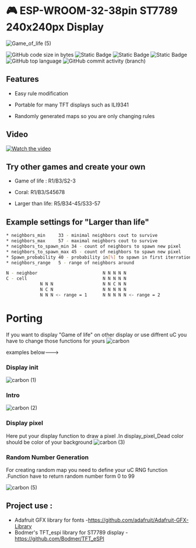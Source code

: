 # 🎮 ESP-WROOM-32-38pin ST7789 240x240px Display
![Game_of_life (5)](https://github.com/NYDEREK/ESP32-Game_of_life/assets/112076828/01dcbdf5-1627-4057-ab07-b6bdd3cedd3e)




  <img alt="GitHub code size in bytes" src="https://img.shields.io/github/languages/code-size/NYDEREK/ESP32-Game_of_life"> <img alt="Static Badge" src="https://img.shields.io/badge/uC-ESP32-red"> <img alt="Static Badge" src="https://img.shields.io/badge/Framework-Arduino-blue"> <img alt="Static Badge" src="https://img.shields.io/badge/VSCode-PlatformIO-orange"> <img alt="GitHub top language" src="https://img.shields.io/github/languages/top/NYDEREK/ESP32-Game_of_life"> <img alt="GitHub commit activity (branch)" src="https://img.shields.io/github/commit-activity/t/NYDEREK/ESP32-Game_of_life">












## Features
* Easy rule modification

* Portable for many TFT displays such as ILI9341 

* Randomly generated maps so you are only changing rules

## Video
[![Watch the video](https://img.youtube.com/vi/prvvMwUMuO0/hqdefault.jpg)](https://www.youtube.com/watch?v=prvvMwUMuO0)

## Try other games and create your own
* Game of life : R1/B3/S2-3

* Coral: R1/B3/S45678

* Larger than life: R5/B34-45/S33-57

## Example settings for "Larger than life"

```bash
* neighbors_min     33 - minimal neighbors cout to survive 
* neighbors_max     57 - maximal neighbors cout to survive
* neighbors_to_spawn_min 34 - count of neighbors to spawn new pixel
* neighbors_to_spawn_max 45 - count of neighbors to spawn new pixel
* Spawn_probability 40 - probability in[%] to spawn in first iterration 
* neighbors_range   5 - range of neighbors around

N - neighbor                         N N N N N
C - cell                             N N N N N
             N N N                   N N C N N
             N C N                   N N N N N
             N N N <- range = 1      N N N N N <- range = 2
```
# Porting 
If you want to display "Game of life" on other display or use diffrent uC you have to change those functions for yours
![carbon](https://github.com/NYDEREK/ESP32-Game_of_life/assets/112076828/a8f0bf38-88a0-4ec4-b8bf-d838ab717cb4)

examples below--->
### Display init
![carbon (1)](https://github.com/NYDEREK/ESP32-Game_of_life/assets/112076828/6f7c78db-f85b-4eb5-8fa5-2fd0d0df21b8)
### Intro 
![carbon (2)](https://github.com/NYDEREK/ESP32-Game_of_life/assets/112076828/42e3cc2b-bdec-417e-9615-7c051572fb89)
### Display pixel
Here put your display function to draw a pixel .In display_pixel_Dead color should be color of your background
![carbon (3)](https://github.com/NYDEREK/ESP32-Game_of_life/assets/112076828/13cc97bb-c013-408d-9f5f-130cd1c9816d)

### Random Number Generation
For creating random map you need to define your uC RNG function .Function have to return random number form 0 to 99

![carbon (5)](https://github.com/NYDEREK/ESP32-Game_of_life/assets/112076828/a86557e1-99a4-469f-8390-4b19d6080d95)

## Project use :
* Adafruit GFX library for fonts -https://github.com/adafruit/Adafruit-GFX-Library
* Bodmer's TFT_espi library for ST7789 display -https://github.com/Bodmer/TFT_eSPI
